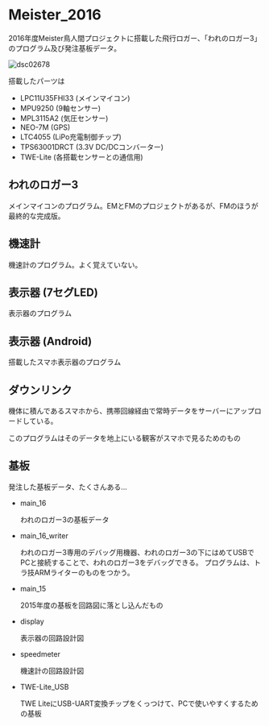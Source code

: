 ﻿# Meister_2016
2016年度Meister鳥人間プロジェクトに搭載した飛行ロガー、「われのロガー3」のプログラム及び発注基板データ。

![dsc02678](https://user-images.githubusercontent.com/24986065/39954639-5ccbca66-55fd-11e8-9a2a-938ebb376df8.JPG)

搭載したパーツは
- LPC11U35FHI33 (メインマイコン)
- MPU9250 (9軸センサー)
- MPL3115A2 (気圧センサー)
- NEO-7M (GPS)
- LTC4055 (LiPo充電制御チップ)
- TPS63001DRCT (3.3V DC/DCコンバーター)
- TWE-Lite (各搭載センサーとの通信用)

## われのロガー3
メインマイコンのプログラム。EMとFMのプロジェクトがあるが、FMのほうが最終的な完成版。
## 機速計
機速計のプログラム。よく覚えていない。
## 表示器 (7セグLED)
表示器のプログラム
## 表示器 (Android)
搭載したスマホ表示器のプログラム
## ダウンリンク
機体に積んであるスマホから、携帯回線経由で常時データをサーバーにアップロードしている。

このプログラムはそのデータを地上にいる観客がスマホで見るためのもの
## 基板
発注した基板データ、たくさんある…
- main_16

  われのロガー3の基板データ
- main_16_writer

  われのロガー3専用のデバッグ用機器、われのロガー3の下にはめてUSBでPCと接続することで、われのロガー3をデバッグできる。
  プログラムは、トラ技ARMライターのものをつかう。
- main_15

  2015年度の基板を回路図に落とし込んだもの  
- display

  表示器の回路設計図
- speedmeter

  機速計の回路設計図
- TWE-Lite_USB

  TWE LiteにUSB-UART変換チップをくっつけて、PCで使いやすくするための基板
